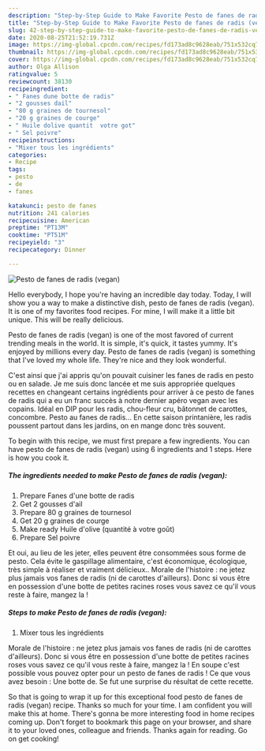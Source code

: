 ```yaml
---
description: "Step-by-Step Guide to Make Favorite Pesto de fanes de radis (vegan)"
title: "Step-by-Step Guide to Make Favorite Pesto de fanes de radis (vegan)"
slug: 42-step-by-step-guide-to-make-favorite-pesto-de-fanes-de-radis-vegan
date: 2020-08-25T21:52:19.731Z
image: https://img-global.cpcdn.com/recipes/fd173ad8c9628eab/751x532cq70/pesto-de-fanes-de-radis-vegan-photo-principale-de-la-recette.jpg
thumbnail: https://img-global.cpcdn.com/recipes/fd173ad8c9628eab/751x532cq70/pesto-de-fanes-de-radis-vegan-photo-principale-de-la-recette.jpg
cover: https://img-global.cpcdn.com/recipes/fd173ad8c9628eab/751x532cq70/pesto-de-fanes-de-radis-vegan-photo-principale-de-la-recette.jpg
author: Olga Allison
ratingvalue: 5
reviewcount: 38130
recipeingredient:
- " Fanes dune botte de radis"
- "2 gousses dail"
- "80 g graines de tournesol"
- "20 g graines de courge"
- " Huile dolive quantit  votre got"
- " Sel poivre"
recipeinstructions:
- "Mixer tous les ingrédients"
categories:
- Recipe
tags:
- pesto
- de
- fanes

katakunci: pesto de fanes 
nutrition: 241 calories
recipecuisine: American
preptime: "PT13M"
cooktime: "PT51M"
recipeyield: "3"
recipecategory: Dinner

---
```



![Pesto de fanes de radis (vegan)](https://img-global.cpcdn.com/recipes/fd173ad8c9628eab/751x532cq70/pesto-de-fanes-de-radis-vegan-photo-principale-de-la-recette.jpg)

Hello everybody, I hope you're having an incredible day today. Today, I will show you a way to make a distinctive dish, pesto de fanes de radis (vegan). It is one of my favorites food recipes. For mine, I will make it a little bit unique. This will be really delicious.

Pesto de fanes de radis (vegan) is one of the most favored of current trending meals in the world. It is simple, it's quick, it tastes yummy. It's enjoyed by millions every day. Pesto de fanes de radis (vegan) is something that I've loved my whole life. They're nice and they look wonderful.

C&#39;est ainsi que j&#39;ai appris qu&#39;on pouvait cuisiner les fanes de radis en pesto ou en salade. Je me suis donc lancée et me suis appropriée quelques recettes en changeant certains ingrédients pour arriver à ce pesto de fanes de radis qui a eu un franc succès à notre dernier apéro vegan avec les copains. Idéal en DIP pour les radis, chou-fleur cru, bâtonnet de carottes, concombre. Pesto au fanes de radis… En cette saison printanière, les radis poussent partout dans les jardins, on en mange donc très souvent.


To begin with this recipe, we must first prepare a few ingredients. You can have pesto de fanes de radis (vegan) using 6 ingredients and 1 steps. Here is how you cook it.

<!--inarticleads1-->

##### The ingredients needed to make Pesto de fanes de radis (vegan):

1. Prepare  Fanes d&#39;une botte de radis
1. Get 2 gousses d&#39;ail
1. Prepare 80 g graines de tournesol
1. Get 20 g graines de courge
1. Make ready  Huile d&#39;olive (quantité à votre goût)
1. Prepare  Sel poivre


Et oui, au lieu de les jeter, elles peuvent être consommées sous forme de pesto. Cela évite le gaspillage alimentaire, c&#39;est économique, écologique, très simple à réaliser et vraiment délicieux.. Morale de l&#39;histoire : ne jetez plus jamais vos fanes de radis (ni de carottes d&#39;ailleurs). Donc si vous être en possession d&#39;une botte de petites racines roses vous savez ce qu&#39;il vous reste à faire, mangez la ! 

<!--inarticleads2-->

##### Steps to make Pesto de fanes de radis (vegan):

1. Mixer tous les ingrédients


Morale de l&#39;histoire : ne jetez plus jamais vos fanes de radis (ni de carottes d&#39;ailleurs). Donc si vous être en possession d&#39;une botte de petites racines roses vous savez ce qu&#39;il vous reste à faire, mangez la ! En soupe c&#39;est possible vous pouvez opter pour un pesto de fanes de radis ! Ce que vous avez besoin : Une botte de. Se fut une surprise du résultat de cette recette. 

So that is going to wrap it up for this exceptional food pesto de fanes de radis (vegan) recipe. Thanks so much for your time. I am confident you will make this at home. There's gonna be more interesting food in home recipes coming up. Don't forget to bookmark this page on your browser, and share it to your loved ones, colleague and friends. Thanks again for reading. Go on get cooking!
